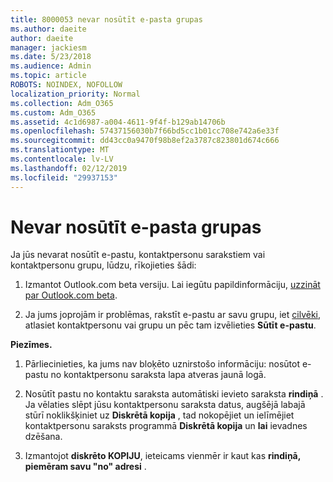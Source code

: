 ```yaml
---
title: 8000053 nevar nosūtīt e-pasta grupas
ms.author: daeite
author: daeite
manager: jackiesm
ms.date: 5/23/2018
ms.audience: Admin
ms.topic: article
ROBOTS: NOINDEX, NOFOLLOW
localization_priority: Normal
ms.collection: Adm_O365
ms.custom: Adm_O365
ms.assetid: 4c1d6987-a004-4611-9f4f-b129ab14706b
ms.openlocfilehash: 57437156030b7f66bd5cc1b01cc708e742a6e33f
ms.sourcegitcommit: dd43cc0a9470f98b8ef2a3787c823801d674c666
ms.translationtype: MT
ms.contentlocale: lv-LV
ms.lasthandoff: 02/12/2019
ms.locfileid: "29937153"
---
```

# <a name="unable-to-send-group-emails"></a>Nevar nosūtīt e-pasta grupas

Ja jūs nevarat nosūtīt e-pastu, kontaktpersonu sarakstiem vai kontaktpersonu grupu, lūdzu, rīkojieties šādi:
  
1. Izmantot Outlook.com beta versiju. Lai iegūtu papildinformāciju, [uzzināt par Outlook.com beta](https://support.office.com/article/e2261c7f-d413-4084-8f22-21282f42d8cf).
    
2. Ja jums joprojām ir problēmas, rakstīt e-pastu ar savu grupu, iet [cilvēki](https://outlook.live.com/people/), atlasiet kontaktpersonu vai grupu un pēc tam izvēlieties **Sūtīt e-pastu**.
    
 **Piezīmes.**
  
1. Pārliecinieties, ka jums nav bloķēto uznirstošo informāciju: nosūtot e-pastu no kontaktpersonu saraksta lapa atveras jaunā logā.
    
2. Nosūtīt pastu no kontaktu saraksta automātiski ievieto saraksta **rindiņā** . Ja vēlaties slēpt jūsu kontaktpersonu saraksta datus, augšējā labajā stūrī noklikšķiniet uz **Diskrētā kopija** , tad nokopējiet un ielīmējiet kontaktpersonu saraksts programmā **Diskrētā kopija** un **lai** ievadnes dzēšana. 
    
3. Izmantojot **diskrēto KOPIJU**, ieteicams vienmēr ir kaut kas **rindiņā, piemēram savu "no" adresi** . 
    

